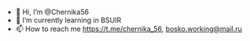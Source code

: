 - 👋 Hi, I’m @Chernika56
- 🌱 I’m currently learning in BSUIR
- 📫 How to reach me https://t.me/chernika_56, bosko.working@mail.ru
